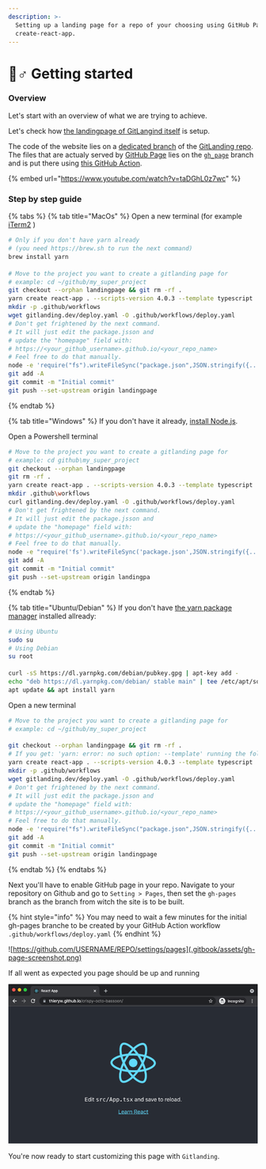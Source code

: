 ```yaml
---
description: >-
  Setting up a landing page for a repo of your choosing using GitHub Pages and
  create-react-app.
---
```


# 🏃♂ Getting started

### Overview

Let's start with an overview of what we are trying to achieve.

Let's check how [the landingpage of GitLangind itself](https://www.gitlanding.dev) is setup.

The code of the website lies on a [dedicated branch](https://github.com/thieryw/gitlanding/tree/4e5a33ed312227efcf7d26332ea87c19331f1eed) of the [GitLanding repo](https://github.com/thieryw/gitlanding/tree/2105d99c84b76f6c6b0647484171c5e09a61dbf5). The files that are actualy served by [GitHub Page](https://pages.github.com) lies on the [`gh_page`](https://github.com/thieryw/gitlanding/tree/b11d5dab0df08a84b7acc72a25d0c3fa7c78cc6b) branch and is put there using [this GitHub Action](https://github.com/thieryw/gitlanding/blob/eb85ca1fea7ce0ce21837d1e0ba7a6bb1a784b19/.github/workflows/deploy.yml#L21).

{% embed url="https://www.youtube.com/watch?v=taDGhL0z7wc" %}

### Step by step guide

{% tabs %}
{% tab title="MacOs" %}
Open a new terminal (for example [iTerm2](https://iterm2.com) )

```bash
# Only if you don't have yarn already 
# (you need https://brew.sh to run the next command)
brew install yarn

# Move to the project you want to create a gitlanding page for
# example: cd ~/github/my_super_project
git checkout --orphan landingpage && git rm -rf .
yarn create react-app . --scripts-version 4.0.3 --template typescript
mkdir -p .github/workflows
wget gitlanding.dev/deploy.yaml -O .github/workflows/deploy.yaml
# Don't get frightened by the next command.
# It will just edit the package.jsson and
# update the "homepage" field with: 
# https://<your_github_username>.github.io/<your_repo_name>
# Feel free to do that manually.
node -e 'require("fs").writeFileSync("package.json",JSON.stringify({...require("./package.json"), "homepage": (()=>{ const [r, u]= `${require("child_process").execSync("git remote get-url origin")}`.replace(/\r?\n$/, "").split("/").reverse(); return `https://${u}.github.io/${r}`; })()},null,2))'
git add -A
git commit -m "Initial commit"
git push --set-upstream origin landingpage
```
{% endtab %}

{% tab title="Windows" %}
If you don't have it already, [install Node.js](https://nodejs.org/en/).

Open a Powershell terminal

```bash
# Move to the project you want to create a gitlanding page for
# example: cd github\my_super_project
git checkout --orphan landingpage
git rm -rf .
yarn create react-app . --scripts-version 4.0.3 --template typescript
mkdir .github\workflows
curl gitlanding.dev/deploy.yaml -O .github/workflows/deploy.yaml
# Don't get frightened by the next command.
# It will just edit the package.jsson and
# update the "homepage" field with: 
# https://<your_github_username>.github.io/<your_repo_name>
# Feel free to do that manually.
node -e "require('fs').writeFileSync('package.json',JSON.stringify({...require('./package.json'), 'homepage': (()=>{ const [r, u]= require('child_process').execSync('git remote get-url origin').toString().replace(/\r?\n$/, '').split('/').reverse(); return 'https://' + u + '.github.io/' + r; })()},null,2))"
git add -A
git commit -m "Initial commit"
git push --set-upstream origin landingpa
```
{% endtab %}

{% tab title="Ubuntu/Debian" %}
If you don't have [the yarn package manager](https://classic.yarnpkg.com/lang/en/) installed allready:

```bash
# Using Ubuntu
sudo su
# Using Debian
su root

curl -sS https://dl.yarnpkg.com/debian/pubkey.gpg | apt-key add - 
echo "deb https://dl.yarnpkg.com/debian/ stable main" | tee /etc/apt/sources.list.d/yarn.list
apt update && apt install yarn
```

Open a new terminal

```bash
# Move to the project you want to create a gitlanding page for
# example: cd ~/github/my_super_project  

git checkout --orphan landingpage && git rm -rf .
# If you get: 'yarn: error: no such option: --template' running the following command. It means you have 'yarn' from cmdtest, we need yarn the package manager.
yarn create react-app . --scripts-version 4.0.3 --template typescript
mkdir -p .github/workflows
wget gitlanding.dev/deploy.yaml -O .github/workflows/deploy.yaml
# Don't get frightened by the next command.
# It will just edit the package.jsson and
# update the "homepage" field with: 
# https://<your_github_username>.github.io/<your_repo_name>
# Feel free to do that manually.
node -e 'require("fs").writeFileSync("package.json",JSON.stringify({...require("./package.json"), "homepage": (()=>{ const [r, u]= `${require("child_process").execSync("git remote get-url origin")}`.replace(/\r?\n$/, "").split("/").reverse(); return `https://${u}.github.io/${r}`; })()},null,2))'
git add -A
git commit -m "Initial commit"
git push --set-upstream origin landingpage
```
{% endtab %}
{% endtabs %}

Next you'll have to enable GitHub page in your repo. Navigate to your repository on Github and go to `Setting > Pages`, then set the `gh-pages` branch as the branch from witch the site is to be built.

{% hint style="info" %}
You may need to wait a few minutes for the initial gh-pages branche to be created by your GitHub Action workflow `.github/workflows/deploy.yaml`
{% endhint %}

![https://github.com/USERNAME/REPO/settings/pages](.gitbook/assets/gh-page-screenshot.png)

If all went as expected you page should be up and running

![](.gitbook/assets/react-app-screen-shot.png)

You're now ready to start customizing this page with `Gitlanding`.
